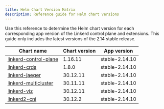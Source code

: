 ```yaml
---
title: Helm Chart Version Matrix
description: Reference guide for Helm chart versions
---
```


Use this reference to determine the Helm chart version for each corresponding
app version of the Linkerd control plane and extensions. This guide only
includes the latest versions of the 2.14 stable release.

| Chart name                                                                                           | Chart version | App version    |
| ---------------------------------------------------------------------------------------------------- | ------------- | -------------- |
| [linkerd-control-plane](https://artifacthub.io/packages/helm/linkerd2/linkerd-control-plane/1.16.11) | 1.16.11       | stable-2.14.10 |
| [linkerd-crds](https://artifacthub.io/packages/helm/linkerd2/linkerd-crds/1.8.0)                     | 1.8.0         | stable-2.14.10 |
| [linkerd-jaeger](https://artifacthub.io/packages/helm/linkerd2/linkerd-jaeger/30.12.11)              | 30.12.11      | stable-2.14.10 |
| [linkerd-multicluster](https://artifacthub.io/packages/helm/linkerd2/linkerd-multicluster/30.11.11)  | 30.11.11      | stable-2.14.10 |
| [linkerd-viz](https://artifacthub.io/packages/helm/linkerd2/linkerd-viz/30.12.11)                    | 30.12.11      | stable-2.14.10 |
| [linkerd2-cni](https://artifacthub.io/packages/helm/linkerd2/linkerd2-cni/30.12.2)                   | 30.12.2       | stable-2.14.10 |
